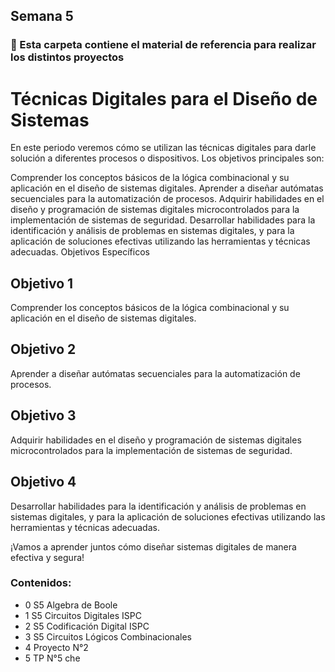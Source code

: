 ## Semana 5

### :pushpin: Esta carpeta contiene el material de referencia para realizar los distintos proyectos

# Técnicas Digitales para el Diseño de Sistemas
En este periodo veremos cómo se utilizan las técnicas digitales para darle solución a diferentes procesos o dispositivos. Los objetivos principales son:

Comprender los conceptos básicos de la lógica combinacional y su aplicación en el diseño de sistemas digitales.
Aprender a diseñar autómatas secuenciales para la automatización de procesos.
Adquirir habilidades en el diseño y programación de sistemas digitales microcontrolados para la implementación de sistemas de seguridad.
Desarrollar habilidades para la identificación y análisis de problemas en sistemas digitales, y para la aplicación de soluciones efectivas utilizando las herramientas y técnicas adecuadas.
Objetivos Específicos

## Objetivo 1
Comprender los conceptos básicos de la lógica combinacional y su aplicación en el diseño de sistemas digitales.

## Objetivo 2
Aprender a diseñar autómatas secuenciales para la automatización de procesos.

## Objetivo 3
Adquirir habilidades en el diseño y programación de sistemas digitales microcontrolados para la implementación de sistemas de seguridad.

## Objetivo 4
Desarrollar habilidades para la identificación y análisis de problemas en sistemas digitales, y para la aplicación de soluciones efectivas utilizando las herramientas y técnicas adecuadas.

¡Vamos a aprender juntos cómo diseñar sistemas digitales de manera efectiva y segura!

### Contenidos:
* 0 S5 Algebra de Boole
* 1 S5 Circuitos Digitales ISPC
* 2 S5 Codificación Digital ISPC
* 3 S5 Circuitos Lógicos Combinacionales
* 4 Proyecto N°2
* 5 TP N°5 
che